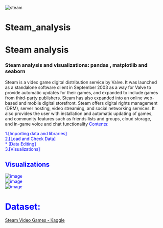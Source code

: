 
![steam](https://user-images.githubusercontent.com/29547973/88657101-08f5dd00-d0da-11ea-8bec-9a6c6d8c5c46.jpg)</br>
# Steam_analysis </br>


# Steam analysis

### Steam analysis and visualizations: pandas , matplotlib and seaborn

Steam is a video game digital distribution service by Valve. It was launched as a standalone software client in September 2003 as a way for Valve to provide automatic updates for their games, and expanded to include games from third-party publishers. Steam has also expanded into an online web-based and mobile digital storefront. Steam offers digital rights management (DRM), server hosting, video streaming, and social networking services. It also provides the user with installation and automatic updating of games, and community features such as friends lists and groups, cloud storage, and in-game voice and chat functionality
<font color = 'blue'>
Contents:

1.[Importing data and libraries] </br>
2.[Load and Check Data]</br>
      * [Data Editing]</br>
3.[Visualizations]</br>


## Visualizations
![image](https://user-images.githubusercontent.com/29547973/88656595-3aba7400-d0d9-11ea-86af-66156da48493.png)
</br>
![image](https://user-images.githubusercontent.com/29547973/88656674-5c1b6000-d0d9-11ea-96cb-12eecb36aa0f.png)
</br>
![image](https://user-images.githubusercontent.com/29547973/88656760-7b19f200-d0d9-11ea-86fc-6d899c759801.png)

# Dataset:
[Steam Video Games - Kaggle ](https://www.kaggle.com/tamber/steam-video-games)
